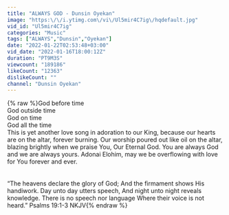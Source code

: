 ```yaml
---
title: "ALWAYS GOD - Dunsin Oyekan"
image: "https:\/\/i.ytimg.com\/vi\/Ul5mir4C7ig\/hqdefault.jpg"
vid_id: "Ul5mir4C7ig"
categories: "Music"
tags: ["ALWAYS","Dunsin","Oyekan"]
date: "2022-01-22T02:53:48+03:00"
vid_date: "2022-01-16T18:00:12Z"
duration: "PT9M3S"
viewcount: "189186"
likeCount: "12363"
dislikeCount: ""
channel: "Dunsin Oyekan"
---
```

{% raw %}God before time<br />God outside time<br />God on time<br />God all the time<br />This is yet another love song in adoration to our King, because our hearts are on the altar, forever burning. Our worship poured out like oil on the altar, blazing brightly when we praise You, Our Eternal God. You are always God and we are always yours. Adonai Elohim, may we be overflowing with love for You forever and ever.<br /><br /><br />“The heavens declare the glory of God; And the firmament shows His handiwork. Day unto day utters speech, And night unto night reveals knowledge. There is no speech nor language Where their voice is not heard.” Psalms 19:1-3 NKJV{% endraw %}
